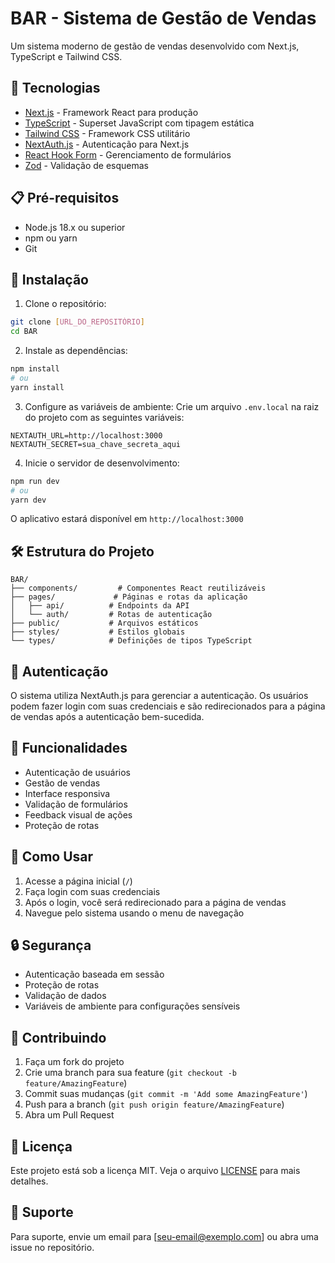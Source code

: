 # BAR - Sistema de Gestão de Vendas

Um sistema moderno de gestão de vendas desenvolvido com Next.js, TypeScript e Tailwind CSS.

## 🚀 Tecnologias

- [Next.js](https://nextjs.org/) - Framework React para produção
- [TypeScript](https://www.typescriptlang.org/) - Superset JavaScript com tipagem estática
- [Tailwind CSS](https://tailwindcss.com/) - Framework CSS utilitário
- [NextAuth.js](https://next-auth.js.org/) - Autenticação para Next.js
- [React Hook Form](https://react-hook-form.com/) - Gerenciamento de formulários
- [Zod](https://zod.dev/) - Validação de esquemas

## 📋 Pré-requisitos

- Node.js 18.x ou superior
- npm ou yarn
- Git

## 🔧 Instalação

1. Clone o repositório:
```bash
git clone [URL_DO_REPOSITÓRIO]
cd BAR
```

2. Instale as dependências:
```bash
npm install
# ou
yarn install
```

3. Configure as variáveis de ambiente:
Crie um arquivo `.env.local` na raiz do projeto com as seguintes variáveis:
```env
NEXTAUTH_URL=http://localhost:3000
NEXTAUTH_SECRET=sua_chave_secreta_aqui
```

4. Inicie o servidor de desenvolvimento:
```bash
npm run dev
# ou
yarn dev
```

O aplicativo estará disponível em `http://localhost:3000`

## 🛠️ Estrutura do Projeto

```
BAR/
├── components/         # Componentes React reutilizáveis
├── pages/             # Páginas e rotas da aplicação
│   ├── api/          # Endpoints da API
│   └── auth/         # Rotas de autenticação
├── public/           # Arquivos estáticos
├── styles/           # Estilos globais
└── types/            # Definições de tipos TypeScript
```

## 🔐 Autenticação

O sistema utiliza NextAuth.js para gerenciar a autenticação. Os usuários podem fazer login com suas credenciais e são redirecionados para a página de vendas após a autenticação bem-sucedida.

## 📱 Funcionalidades

- Autenticação de usuários
- Gestão de vendas
- Interface responsiva
- Validação de formulários
- Feedback visual de ações
- Proteção de rotas

## 🚀 Como Usar

1. Acesse a página inicial (`/`)
2. Faça login com suas credenciais
3. Após o login, você será redirecionado para a página de vendas
4. Navegue pelo sistema usando o menu de navegação

## 🔒 Segurança

- Autenticação baseada em sessão
- Proteção de rotas
- Validação de dados
- Variáveis de ambiente para configurações sensíveis

## 🤝 Contribuindo

1. Faça um fork do projeto
2. Crie uma branch para sua feature (`git checkout -b feature/AmazingFeature`)
3. Commit suas mudanças (`git commit -m 'Add some AmazingFeature'`)
4. Push para a branch (`git push origin feature/AmazingFeature`)
5. Abra um Pull Request

## 📝 Licença

Este projeto está sob a licença MIT. Veja o arquivo [LICENSE](LICENSE) para mais detalhes.

## 📧 Suporte

Para suporte, envie um email para [seu-email@exemplo.com] ou abra uma issue no repositório.
